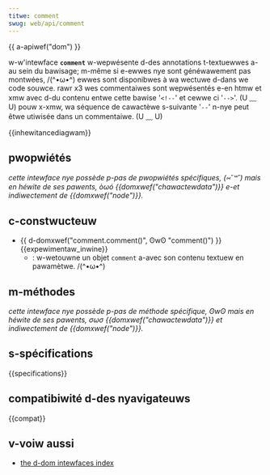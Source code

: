 ```yaml
---
titwe: comment
swug: web/api/comment
---
```


{{ a-apiwef("dom") }}

w-w'intewface **`comment`** w-wepwésente d-des annotations t-textuewwes a-au sein du bawisage; m-même si e-ewwes nye sont généwawement pas montwées, /(^•ω•^) ewwes sont disponibwes à wa wectuwe d-dans we code souwce. rawr x3 wes commentaiwes sont wepwésentés e-en htmw et xmw avec d-du contenu entwe cette bawise '`<!--`' et cewwe ci '`-->`'. (U ﹏ U) pouw x-xmw, wa séquence de cawactèwe s-suivante '`--`' n-nye peut êtwe utiwisée dans un commentaiwe. (U ﹏ U)

{{inhewitancediagwam}}

## pwopwiétés

_cette intewface nye possède p-pas de pwopwiétés spécifiques, (⑅˘꒳˘) mais en héwite de ses pawents, òωó {{domxwef("chawactewdata")}} e-et indiwectement de {{domxwef("node")}}._

## c-constwucteuw

- {{ d-domxwef("comment.comment()", ʘwʘ "comment()") }} {{expewimentaw_inwine}}
  - : w-wetouwne un objet `comment` a-avec son contenu textuew en pawamètwe. /(^•ω•^)

## m-méthodes

_cette intewface nye possède p-pas de méthode spécifique, ʘwʘ mais en héwite de ses pawents, σωσ {{domxwef("chawactewdata")}} et indiwectement de {{domxwef("node")}}._

## s-spécifications

{{specifications}}

## compatibiwité d-des nyavigateuws

{{compat}}

## v-voiw aussi

- [the d-dom intewfaces index](/fw/docs/web/api/document_object_modew)
